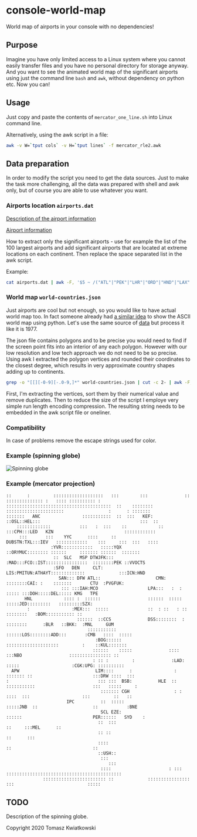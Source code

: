 # console-world-map

World map of airports in your console with no dependencies!

## Purpose

Imagine you have only limited access to a Linux system where you cannot easily transfer files and you have no personal directory for storage anyway. And you want to see the animated world map of the significant airports using just the command line `bash` and `awk`, without dependency on python etc. Now you can!

## Usage

Just copy and paste the contents of `mercator_one_line.sh` into Linux command line.

Alternatively, using the awk script in a file:

```bash
awk -v W=`tput cols` -v H=`tput lines` -f mercator_rle2.awk
```

## Data preparation

In order to modify the script you need to get the data sources. Just to make the task more challenging, all the data was prepared with shell and awk only, but of course you are able to use whatever you want.

### Airports location `airports.dat` 

[Description of the airport information](https://openflights.org/data.html)

[Airport information](https://raw.githubusercontent.com/jpatokal/openflights/master/data/airports.dat)

How to extract only the significant airports - use for example the list of the 100 largest airports and add significant airports that are located at extreme locations on each continent. Then replace the space separated list in the awk script.

Example:

```bash
cat airports.dat | awk -F, '$5 ~ /("ATL"|"PEK"|"LHR"|"ORD"|"HND"|"LAX"|"CDG"|"DFW"|"FRA"|"HKG"|"DEN"|"DXB"|"CGK"|"AMS"|"MAD"|"BKK"|"JFK"|"SIN"|"CAN"|"LAS"|"PVG"|"SFO"|"PHX"|"IAH"|"CLT"|"MIA"|"MUC"|"KUL"|"FCO"|"IST"|"SYD"|"MCO"|"ICN"|"DEL"|"BCN"|"LGW"|"EWR"|"YYZ"|"SHA"|"MSP"|"SEA"|"DTW"|"PHL"|"BOM"|"GRU"|"MNL"|"CTU"|"BOS"|"SZX"|"MEL"|"NRT"|"ORY"|"MEX"|"DME"|"AYT"|"TPE"|"ZRH"|"LGA"|"FLL"|"IAD"|"PMI"|"CPH"|"SVO"|"BWI"|"KMG"|"VIE"|"OSL"|"JED"|"BNE"|"SLC"|"DUS"|"BOG"|"MXP"|"JNB"|"ARN"|"MAN"|"MDW"|"DCA"|"BRU"|"DUB"|"GMP"|"DOH"|"STN"|"HGH"|"CJU"|"YVR"|"TXL"|"SAN"|"TPA"|"CGH"|"BSB"|"CTS"|"XMN"|"RUH"|"FUK"|"GIG"|"HEL"|"LIS"|"ATH"|"AKL"|"KRK"|"LED"|"CAI"|"AEP"|"EZE"|"MVD"|"LIM"|"USH"|"CCS"|"BSB"|"SCL"|"DSS"|"CMN"|"CTA"|"TUN"|"KEF"|"KZN"|"MLA"|"CMB"|"BLR"|"PER"|"UPG"|"VVO"|"LOS"|"ADD"|"NBO"|"LAD"|"YQX"|"HNL"|"IPC"|"GUM"|"IEV"|"APW"|"HLE"|"LPA"|"DRW"|"YYC"|"ANC")/ {printf("%s %.1f %.1f ",substr($5,2,3), $7, $8);}'
```

### World map `world-countries.json`

Just airports are cool but not enough, so you would like to have actual world map too. In fact someone already had [a similar idea](https://stackoverflow.com/questions/55406036/creating-an-ascii-art-world-map) to show the ASCII world map using python. Let's use the same source of [data](https://raw.githubusercontent.com/python-visualization/folium/master/examples/data/world-countries.json) but process it like it is 1977.

The json file contains polygons and to be precise you would need to find if the screen point fits into an interior of any each polygon. However with our low resolution and low tech approach we do not need to be so precise. Using awk I extracted the polygon vertices and rounded their coordinates to the closest degree, which results in very approximate country shapes adding up to continents. 

```bash
grep -o "[[][-0-9][-.0-9,]*" world-countries.json | cut -c 2- | awk -F, '{printf("%d %d\n",$2,$1)}' | sort --key=2,2 -n | sort -s -n | uniq | awk -f rle2.awk | tr "\n" " " > rle2.txt
```

First, I'm extracting the vertices, sort them by their numerical value and remove duplicates. Then to reduce the size of the script I employe very simple run length encoding compression. The resulting string needs to be embedded in the awk script file or oneliner.

### Compatibility

In case of problems remove the escape strings used for color. 

### Example (spinning globe)

![Spinning globe](globe.gif)

### Example (mercator projection)

```
::      :         :::::::::::::::::::   :::        :::              ::       :::::::::::::: :   :::: :::::::::: :
::::::::::::::::::::::::::::::::::::::::  ::    ::::::::        ::::::::::::::::::::::                 :      : :::::::
:::::::   ANC                :::::::::::  ::  :::   KEF:     ::OSL::HEL:::                                      :::  ::
    :::::::::::::           :::   :  :::    ::            :: :::CPH:::LED   KZN                           ::::::::::::
     :::       :::    YYC      ::::     ::               DUBSTN:TXL:::IEV   ::::::::::::    :::     :::  :::   ::::
                 :YVR::::::::::::   :::::YQX              ::ORYMUC:::::::: ::::::     ::::::: ::::::  :::::::
                  ::  SLC   MSP DTWJFK:::                :MAD:::FCO::IST::::::::::::::::  ::::::::PEK ::VVOCTS
                  :SFO   DEN     CLT:                   LIS:PMITUN:ATHAYT:::::::::::::             :::ICN:HND
                    SAN::: DFW ATL::                     CMN: ::::::::CAI: :    :::::::       CTU  :PVGFUK:
                     ::: :::IAH:MCO                   LPA:::   :  : ::::: :::DOH:::::DEL::::: KMG   TPE
       HNL            :::: :  ::::::                  ::::::  ::::: :::::JED:::::::::   :::::::::SZX:
        :                :MEX:::  :::::               ::  : ::   : ::   ::::::::   :BOM::::::::::: ::
                           ::::::  ::CCS              DSS::::::::  :  ::::::::      :BLR   ::BKK:  :MNL     GUM
                               :::::::::::             ::::::LOS::::::::ADD:::       :CMB   ::::  :::::
                                  :BOG::::::             ::::::::::::::::::::         :    ::KUL:::::::
                                 ::::::    :::::              ::::   :::NBO                  :::::::::::::::: ::
                                 : :: :         :              :LAD: :::::                    :CGK:UPG: ::::::::::
  APW                             LIM::::      :                :  ::::::: ::                       :::DRW ::::  :::
:                                  ::: :::  BSB:          HLE  :: :::::::::::                      :::   :::::     :
                                    ::::::: CGH                 : : ::::  :::                    :::         ::   ::
                       IPC          ::  :::::                   :::::JNB  ::                     ::           :BNE
                                    SCL EZE:                     ::::::                           PER::::::   SYD    :
                                   ::  :::                                                        ::     :::MEL      ::
                                   :: ::                                                                    ::      :::
                                   ::::                                           ::                               ::
                                   ::USH::
                                    :::
                                       :::
                                    ::::                      : :::   ::::::::::::::::::::::::::::::::::::::::::::
              :::::::::::::::::::::::: ::             ::::::::::::::::            :::                            ::::: 
```

## TODO

Description of the spinning globe.


Copyright 2020 Tomasz Kwiatkowski




